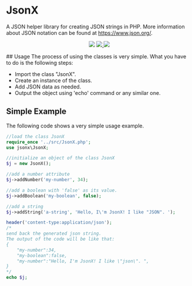 # JsonX

A JSON helper library for creating JSON strings in PHP. More information about JSON notation can be found at https://www.json.org/.

<p align="center">
  <a href="https://travis-ci.org/usernane/jsonx"><img src="https://travis-ci.org/usernane/jsonx.svg?branch=master"></a>
  <a href="https://codecov.io/gh/usernane/jsonx">
    <img src="https://codecov.io/gh/usernane/jsonx/branch/master/graph/badge.svg" />
  </a>
  <a href="https://paypal.me/IbrahimBinAlshikh">
    <img src="https://img.shields.io/endpoint.svg?url=https%3A%2F%2Fprogrammingacademia.com%2Fwebfiori%2Fapis%2Fshields-get-dontate-badget">
  </a>
</p>
## Usage
The process of using the classes is very simple. What you have to do is the following steps:

  * Import the class "JsonX".
  * Create an instance of the class.
  * Add JSON data as needed.
  * Output the object using 'echo' command or any similar one.
  
## Simple Example
The following code shows a very simple usage example.

```php
//load the class JsonX
require_once '../src/JsonX.php';
use jsonx\JsonX;

//initialize an object of the class JsonX
$j = new JsonX();

//add a number attribute
$j->addNumber('my-number', 34);

//add a boolean with 'false' as its value. 
$j->addBoolean('my-boolean', false);

//add a string
$j->addString('a-string', 'Hello, I\'m JsonX! I like "JSON". ');

header('content-type:application/json');
/*
send back the generated json string.
The output of the code will be like that:
{
    "my-number":34,
    "my-boolean":false,
    "my-number":"Hello, I'm JsonX! I like \"json\". ",
}
*/
echo $j;
```
